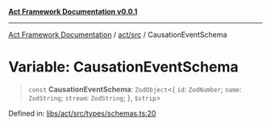 [**Act Framework Documentation v0.0.1**](README.md)

***

[Act Framework Documentation](README.md) / [act/src](act.src.md) / CausationEventSchema

# Variable: CausationEventSchema

> `const` **CausationEventSchema**: `ZodObject`\<\{ `id`: `ZodNumber`; `name`: `ZodString`; `stream`: `ZodString`; \}, `$strip`\>

Defined in: [libs/act/src/types/schemas.ts:20](https://github.com/Rotorsoft/act-root/blob/62fab56d51bbe483c1ba64b9cb3720e282a9a947/libs/act/src/types/schemas.ts#L20)
